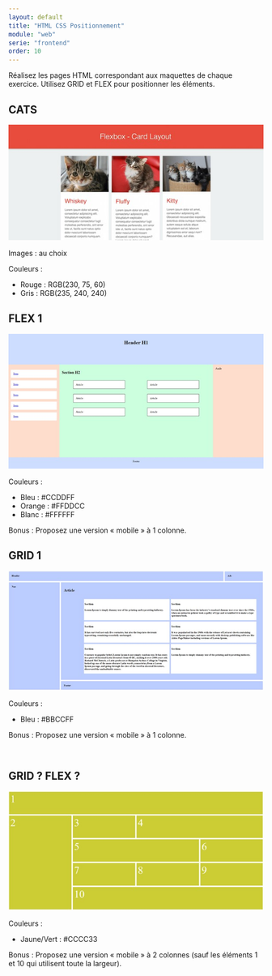 ```yaml
---
layout: default
title: "HTML CSS Positionnement"
module: "web"
serie: "frontend"
order: 10
---
```


Réalisez les pages HTML correspondant aux maquettes de chaque exercice.
Utilisez GRID et FLEX pour positionner les éléments.


## CATS
![cats](img/Image1.jpg)

Images : au choix

Couleurs : 
-	Rouge :  RGB(230, 75, 60)
-	Gris : RGB(235, 240, 240)


## FLEX 1

![flex1](img/Image2.jpg)

Couleurs : 
-	Bleu : #CCDDFF
-	Orange : #FFDDCC
-	Blanc : #FFFFFF

Bonus : Proposez une version « mobile » à 1 colonne.


## GRID 1

![grid1](img/Image3.jpg)

Couleurs : 
-	Bleu : #BBCCFF

Bonus : Proposez une version « mobile » à 1 colonne.

 
## GRID ? FLEX ?

![gridflex](img/Image4.jpg)

Couleurs : 
-	Jaune/Vert : #CCCC33

Bonus : Proposez une version « mobile » à 2 colonnes (sauf les éléments 1 et 10 qui utilisent toute la largeur).
